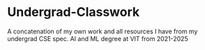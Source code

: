 # Undergrad-Classwork

A concatenation of my own work and all resources I have from my undergrad CSE spec. AI and ML degree at VIT from 2021-2025 
